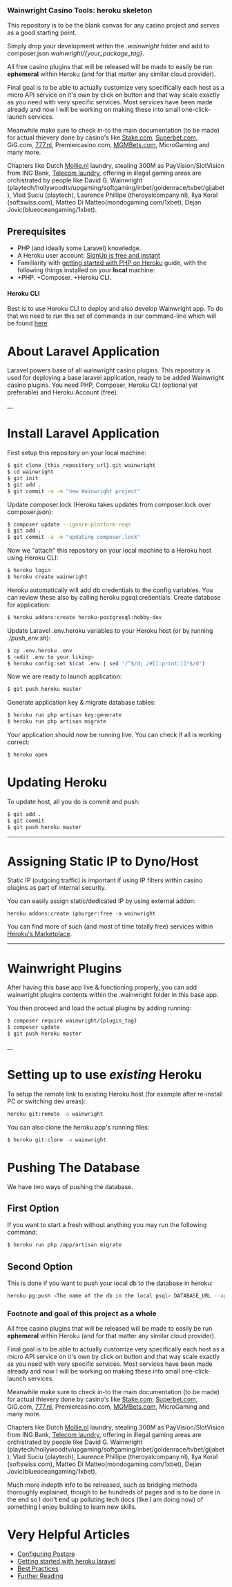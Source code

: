 ### Wainwright Casino Tools: heroku skeleton
This repository is to be the blank canvas for any casino project and serves as a good starting point.

Simply drop your development within the *.wainwright* folder and add to composer.json *wainwright/{your_package_tag}*.

All free casino plugins that will be released will be made to easily be run **ephemeral** within Heroku (and for that matter any similar cloud provider). 

Final goal is to be able to actually customize very specifically each host as a micro API service on it's own by click on button and that way scale exactly as you need with very specific services. Most services have been made already and now I will be working on making these into small one-click-launch services.

Meanwhile make sure to check in-to the main documentation (to be made) for actual thievery done by casino's like [Stake.com](Stake.com), [Superbet.com](Superbet.com), GiG.com, [777.nl](777.nl), Premiercasino.com, [MGMBets.com](https://mgmbets.com), MicroGaming and many more.

Chapters like Dutch [Mollie.nl](https://mollie.nl) laundry, stealing 300M as PayVision/SlotVision from ING Bank, [Telecom laundry](https://github.com/shlomoVIVO/telecom_centrifuge), offering in illegal gaming areas are orchistrated by people like David G. Wainwright (playtech/hollywoodtv/upgaming/softgaming/inbet/goldenrace/tvbet/gijabet), Vlad Suciu (playtech), Laurence Phillipe (theroyalcompany.nl), Ilya Koral (softswiss.com), Matteo Di Matteo(mondogaming.com/1xbet), Dejan Jovic(blueoceangaming/1xbet).

## Prerequisites
+ PHP (and ideally some Laravel) knowledge.
+ A Heroku user account: [SignUp is free and instant](https://signup.heroku.com/signup/dc)
+ Familiarity with [getting started with PHP on Heroku](https://devcenter.heroku.com/articles/getting-started-with-php) guide, with the following things installed on your **local** machine:
+
    +PHP.
    +Composer.
    +Heroku CLI.

#### Heroku CLI
Best is to use Heroku CLI to deploy and also develop Wainwright app.
To do that we need to run this set of commands in our command-line which will be found [here](https://cli.heroku.com/).


# About Laravel Application
Laravel powers base of all wainwright casino plugins. This repository is used for deploying a base laravel application, ready to be added Wainwright casino plugins.
You need PHP, Composer, Heroku CLI (optional yet preferable) and Heroku Account (free).

__

# Install Laravel Application
First setup this repository on your local machine:
```bash 
$ git clone {this_repository_url}.git wainwright
$ cd wainwright
$ git init
$ git add .
$ git commit -a -m "new Wainwright project"
```

Update composer.lock (Heroku takes updates from composer.lock over composer.json):
```bash
$ composer update --ignore-platform-reqs
$ git add .
$ git commit -a -m "updating composer.lock"
```

Now we "attach" this repository on your local machine to a Heroku host using Heroku CLI:
```bash
$ heroku login
$ heroku create wainwright
```

Heroku automatically will add db credentials to the config variables. You can review these also by calling heroku pgsql:credentials. 
Create database for application:
```bash
$ heroku addons:create heroku-postgresql:hobby-dev
```

Update Laravel .env.heroku variables to your Heroku host (or by running *./push_env.sh*):
```bash
$ cp .env.heroku .env
$ <edit .env to your liking>
$ heroku config:set $(cat .env | sed '/^$/d; /#[[:print:]]*$/d')
```

Now we are ready to launch application:
```bash
$ git push heroku master
```

Generate application key & migrate database tables:
```bash
$ heroku run php artisan key:generate
$ heroku run php artisan migrate
```

Your application should now be running live. You can check if all is working correct:
```bash
$ heroku open
```



# Updating Heroku
To update host, all you do is commit and push:
```bash
$ git add .
$ git commit
$ git push heroku master
```

___

# Assigning Static IP to Dyno/Host
Static IP (outgoing traffic) is important if using IP filters within casino plugins as part of internal security. 

You can easily assign static/dedicated IP by using external addon:
```
heroku addons:create ipburger:free -a wainwright
```

You can find more of such (and most of time totally free) services within [Heroku's Marketplace](https://elements.heroku.com/addons).

___


# Wainwright Plugins
After having this base app live & functioning properly, you can add wainwright plugins contents within the .wainwright folder in this base app. 

You then proceed and load the actual plugins by adding running:
```bash
$ composer require wainwright/{plugin_tag}
$ composer update
$ git push heroku master
```

__


# Setting up to use _existing_ Heroku
To setup the remote link to existing Heroku host (for example after re-install PC or switching dev areas):
```bash
heroku git:remote -a wainwright
```

You can also clone the heroku app's running files:
```bash
$ heroku git:clone -a wainwright
```



# Pushing The Database
We have two ways of pushing the database.

## First Option
If you want to start a fresh without anything you may run the following command:

```bash
$ heroku run php /app/artisan migrate
```

## Second Option
This is done if you want to push your local db to the database in heroku:

```bash
heroku pg:push <The name of the db in the local psql> DATABASE_URL --app <heroku-app>
```

### Footnote and goal of this project as a whole

All free casino plugins that will be released will be made to easily be run **ephemeral** within Heroku (and for that matter any similar cloud provider). 

Final goal is to be able to actually customize very specifically each host as a micro API service on it's own by click on button and that way scale exactly as you need with very specific services. Most services have been made already and now I will be working on making these into small one-click-launch services.

Meanwhile make sure to check in-to the main documentation (to be made) for actual thievery done by casino's like [Stake.com](Stake.com), [Superbet.com](Superbet.com), GiG.com, [777.nl](777.nl), Premiercasino.com, [MGMBets.com](https://mgmbets.com), MicroGaming and many more.

Chapters like Dutch [Mollie.nl](https://mollie.nl) laundry, stealing 300M as PayVision/SlotVision from ING Bank, [Telecom laundry](https://github.com/shlomoVIVO/telecom_centrifuge), offering in illegal gaming areas are orchistrated by people like David G. Wainwright (playtech/hollywoodtv/upgaming/softgaming/inbet/goldenrace/tvbet/gijabet), Vlad Suciu (playtech), Laurence Phillipe (theroyalcompany.nl), Ilya Koral (softswiss.com), Matteo Di Matteo(mondogaming.com/1xbet), Dejan Jovic(blueoceangaming/1xbet).

Much more indepth info to be relreased, such as bridging methods thoroughly explained, though to be hundreds of pages and is to be done in the end so I don't end up polluting tech docs (like I am doing now) of something I enjoy building to learn new skills.

# Very Helpful Articles
+ [Configuring Postgre](https://mattstauffer.com/blog/laravel-on-heroku-using-a-postgresql-database/)
+ [Getting started with heroku laravel](https://devcenter.heroku.com/articles/getting-started-with-laravel)
+ [Best Practices](https://devcenter.heroku.com/articles/getting-started-with-laravel#best-practices)
+ [Further Reading](https://devcenter.heroku.com/articles/getting-started-with-laravel#further-reading)
